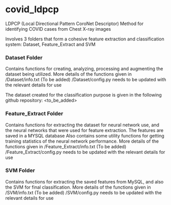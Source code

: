 # covid_ldpcp
LDPCP (Local Directional Pattern CoroNet Descriptor) Method for identifying COVID cases from Chest X-ray images

Involves 3 folders that form a cohesive feature extraction and classification system: Dataset, Feature_Extract and SVM

### Dataset Folder

Contains functions for creating, analyzing, processing and augmenting the dataset being utilized.
More details of the functions given in /Dataset/info.txt (To be added)
/Dataset/config.py needs to be updated with the relevant details for use

The dataset created for the classification purpose is given in the following github repository:
<to_be_added>

### Feature_Extract Folder

Contains functions for extracting the dataset for neural network use, and the neural networks that were used for feature extraction.
The features are saved in a MYSQL database
Also contains some utility functions for getting training statistics of the neural network performance.
More details of the functions given in /Feature_Extract/info.txt (To be added)
/Feature_Extract/config.py needs to be updated with the relevant details for use

### SVM Folder

Contains functions for extracting the saved features from MySQL, and also the SVM for final classification.
More details of the functions given in /SVM/info.txt (To be added)
/SVM/config.py needs to be updated with the relevant details for use